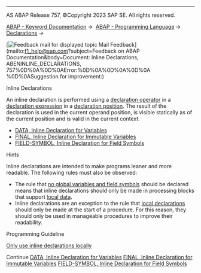   

* * *

AS ABAP Release 757, ©Copyright 2023 SAP SE. All rights reserved.

[ABAP - Keyword Documentation](javascript:call_link\('abenabap.htm'\)) →  [ABAP - Programming Language](javascript:call_link\('abenabap_reference.htm'\)) →  [Declarations](javascript:call_link\('abendeclarations.htm'\)) → 

 [![](Mail.gif?object=Mail.gif&sap-language=EN "Feedback mail for displayed topic") Mail Feedback](mailto:f1_help@sap.com?subject=Feedback on ABAP Documentation&body=Document: Inline Declarations, ABENINLINE_DECLARATIONS, 757%0D%0A%0D%0AError:%0D%0A%0D%0A%0D%0A
%0D%0ASuggestion for improvement:)

Inline Declarations

An inline declaration is performed using a [declaration operator](javascript:call_link\('abendeclaration_operator_glosry.htm'\) "Glossary Entry") in a [declaration expression](javascript:call_link\('abendeclaration_expression_glosry.htm'\) "Glossary Entry") in a [declaration position](javascript:call_link\('abendeclaration_position_glosry.htm'\) "Glossary Entry"). The result of the declaration is used in the current operand position, is visible statically as of the current position and is valid in the current context.

-   [DATA, Inline Declaration for Variables](javascript:call_link\('abendata_inline.htm'\))
-   [FINAL, Inline Declaration for Immutable Variables](javascript:call_link\('abenfinal_inline.htm'\))
-   [FIELD-SYMBOL, Inline Declaration for Field Symbols](javascript:call_link\('abenfield-symbol_inline.htm'\))

Hints

Inline declarations are intended to make programs leaner and more readable. The following rules must also be observed:

-   The rule that [no global variables and field symbols](javascript:call_link\('abendeclaration_variables_guidl.htm'\) "Guideline") should be declared means that inline declarations should only be made in processing blocks that support [local data](javascript:call_link\('abenlocal_data_glosry.htm'\) "Glossary Entry").
-   Inline declarations are an exception to the rule that [local declarations](javascript:call_link\('abenlocal_declar_guidl.htm'\) "Guideline") should only be made at the start of a procedure. For this reason, they should only be used in manageable procedures to improve their readability.

Programming Guideline

[Only use inline declarations locally](javascript:call_link\('abendeclaration_inline_guidl.htm'\) "Guideline")

Continue
[DATA, Inline Declaration for Variables](javascript:call_link\('abendata_inline.htm'\))
[FINAL, Inline Declaration for Immutable Variables](javascript:call_link\('abenfinal_inline.htm'\))
[FIELD-SYMBOL, Inline Declaration for Field Symbols](javascript:call_link\('abenfield-symbol_inline.htm'\))